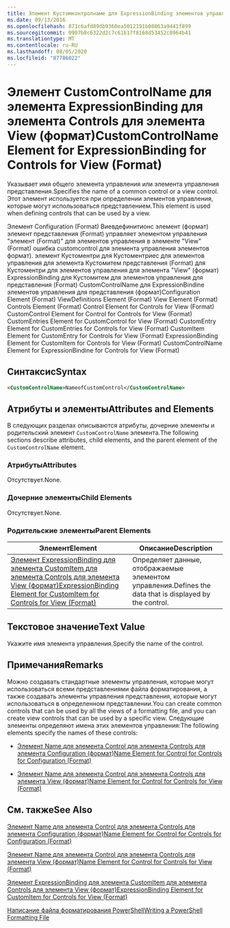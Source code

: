 ```yaml
---
title: Элемент Кустомконтролнаме для ExpressionBinding элементов управления для представления (формат) | Документация Майкрософт
ms.date: 09/13/2016
ms.openlocfilehash: 871c6afd89db9360ea5012191b08863a9441f899
ms.sourcegitcommit: 0907b8c6322d2c7c61b17f8168d53452c8964b41
ms.translationtype: MT
ms.contentlocale: ru-RU
ms.lasthandoff: 08/05/2020
ms.locfileid: "87786022"
---
```

# <a name="customcontrolname-element-for-expressionbinding-for-controls-for-view-format"></a><span data-ttu-id="22b2e-102">Элемент CustomControlName для элемента ExpressionBinding для элемента Controls для элемента View (формат)</span><span class="sxs-lookup"><span data-stu-id="22b2e-102">CustomControlName Element for ExpressionBinding for Controls for View (Format)</span></span>

<span data-ttu-id="22b2e-103">Указывает имя общего элемента управления или элемента управления представления.</span><span class="sxs-lookup"><span data-stu-id="22b2e-103">Specifies the name of a common control or a view control.</span></span> <span data-ttu-id="22b2e-104">Этот элемент используется при определении элементов управления, которые могут использоваться представлением.</span><span class="sxs-lookup"><span data-stu-id="22b2e-104">This element is used when defining controls that can be used by a view.</span></span>

<span data-ttu-id="22b2e-105">Элемент Configuration (Format) Виевдефинитионс элемент (формат) элемент представления (Format) управляет элементом управления "элемент (Format)" для элементов управления в элементе "View" (Format) ошибка customcontrol для элемента управления элементов формат). элемент Кустоментри для Кустоментриес для элементов управления для элемента Кустомитем представления (Format) для Кустоментри для элементов управления для элемента "View" (формат) ExpressionBinding для Кустомитем для элементов управления для представления (Format) CustomControlName для ExpressionBindine элементов управления для представления (формат)</span><span class="sxs-lookup"><span data-stu-id="22b2e-105">Configuration Element (Format) ViewDefinitions Element (Format) View Element (Format) Controls Element (Format) Control Element for Controls for View (Format) CustomControl Element for Control for Controls for View (Format) CustomEntries Element for CustomControl for View (Format) CustomEntry Element for CustomEntries for Controls for View (Format) CustomItem Element for CustomEntry for Controls for View (Format) ExpressionBinding Element for CustomItem for Controls for View (Format) CustomControlName Element for ExpressionBindine for Controls for View (Format)</span></span>

## <a name="syntax"></a><span data-ttu-id="22b2e-106">Синтаксис</span><span class="sxs-lookup"><span data-stu-id="22b2e-106">Syntax</span></span>

```xml
<CustomControlName>NameofCustomControl</CustomControlName>
```

## <a name="attributes-and-elements"></a><span data-ttu-id="22b2e-107">Атрибуты и элементы</span><span class="sxs-lookup"><span data-stu-id="22b2e-107">Attributes and Elements</span></span>

<span data-ttu-id="22b2e-108">В следующих разделах описываются атрибуты, дочерние элементы и родительский элемент `CustomControlName` элемента.</span><span class="sxs-lookup"><span data-stu-id="22b2e-108">The following sections describe attributes, child elements, and the parent element of the `CustomControlName` element.</span></span>

### <a name="attributes"></a><span data-ttu-id="22b2e-109">Атрибуты</span><span class="sxs-lookup"><span data-stu-id="22b2e-109">Attributes</span></span>

<span data-ttu-id="22b2e-110">Отсутствует.</span><span class="sxs-lookup"><span data-stu-id="22b2e-110">None.</span></span>

### <a name="child-elements"></a><span data-ttu-id="22b2e-111">Дочерние элементы</span><span class="sxs-lookup"><span data-stu-id="22b2e-111">Child Elements</span></span>

<span data-ttu-id="22b2e-112">Отсутствует.</span><span class="sxs-lookup"><span data-stu-id="22b2e-112">None.</span></span>

### <a name="parent-elements"></a><span data-ttu-id="22b2e-113">Родительские элементы</span><span class="sxs-lookup"><span data-stu-id="22b2e-113">Parent Elements</span></span>

|<span data-ttu-id="22b2e-114">Элемент</span><span class="sxs-lookup"><span data-stu-id="22b2e-114">Element</span></span>|<span data-ttu-id="22b2e-115">Описание</span><span class="sxs-lookup"><span data-stu-id="22b2e-115">Description</span></span>|
|-------------|-----------------|
|[<span data-ttu-id="22b2e-116">Элемент ExpressionBinding для элемента CustomItem для элемента Controls для элемента View (формат)</span><span class="sxs-lookup"><span data-stu-id="22b2e-116">ExpressionBinding Element for CustomItem for Controls for View (Format)</span></span>](./expressionbinding-element-for-customitem-for-controls-for-view-format.md)|<span data-ttu-id="22b2e-117">Определяет данные, отображаемые элементом управления.</span><span class="sxs-lookup"><span data-stu-id="22b2e-117">Defines the data that is displayed by the control.</span></span>|

## <a name="text-value"></a><span data-ttu-id="22b2e-118">Текстовое значение</span><span class="sxs-lookup"><span data-stu-id="22b2e-118">Text Value</span></span>

<span data-ttu-id="22b2e-119">Укажите имя элемента управления.</span><span class="sxs-lookup"><span data-stu-id="22b2e-119">Specify the name of the control.</span></span>

## <a name="remarks"></a><span data-ttu-id="22b2e-120">Примечания</span><span class="sxs-lookup"><span data-stu-id="22b2e-120">Remarks</span></span>

<span data-ttu-id="22b2e-121">Можно создавать стандартные элементы управления, которые могут использоваться всеми представлениями файла форматирования, а также создавать элементы управления представления, которые могут использоваться в определенном представлении.</span><span class="sxs-lookup"><span data-stu-id="22b2e-121">You can create common controls that can be used by all the views of a formatting file, and you can create view controls that can be used by a specific view.</span></span> <span data-ttu-id="22b2e-122">Следующие элементы определяют имена этих элементов управления:</span><span class="sxs-lookup"><span data-stu-id="22b2e-122">The following elements specify the names of these controls:</span></span>

- [<span data-ttu-id="22b2e-123">Элемент Name для элемента Control для элемента Controls для элемента Configuration (формат)</span><span class="sxs-lookup"><span data-stu-id="22b2e-123">Name Element for Control for Controls for Configuration (Format)</span></span>](./name-element-for-control-for-controls-for-configuration-format.md)

- [<span data-ttu-id="22b2e-124">Элемент Name для элемента Control для элемента Controls для элемента View (формат)</span><span class="sxs-lookup"><span data-stu-id="22b2e-124">Name Element for Control for Controls for View (Format)</span></span>](./name-element-for-control-for-controls-for-view-format.md)

## <a name="see-also"></a><span data-ttu-id="22b2e-125">См. также</span><span class="sxs-lookup"><span data-stu-id="22b2e-125">See Also</span></span>

[<span data-ttu-id="22b2e-126">Элемент Name для элемента Control для элемента Controls для элемента Configuration (формат)</span><span class="sxs-lookup"><span data-stu-id="22b2e-126">Name Element for Control for Controls for Configuration (Format)</span></span>](./name-element-for-control-for-controls-for-configuration-format.md)

[<span data-ttu-id="22b2e-127">Элемент Name для элемента Control для элемента Controls для элемента View (формат)</span><span class="sxs-lookup"><span data-stu-id="22b2e-127">Name Element for Control for Controls for View (Format)</span></span>](./name-element-for-control-for-controls-for-view-format.md)

[<span data-ttu-id="22b2e-128">Элемент ExpressionBinding для элемента CustomItem для элемента Controls для элемента View (формат)</span><span class="sxs-lookup"><span data-stu-id="22b2e-128">ExpressionBinding Element for CustomItem for Controls for View (Format)</span></span>](./expressionbinding-element-for-customitem-for-controls-for-view-format.md)

[<span data-ttu-id="22b2e-129">Написание файла форматирования PowerShell</span><span class="sxs-lookup"><span data-stu-id="22b2e-129">Writing a PowerShell Formatting File</span></span>](./writing-a-powershell-formatting-file.md)
